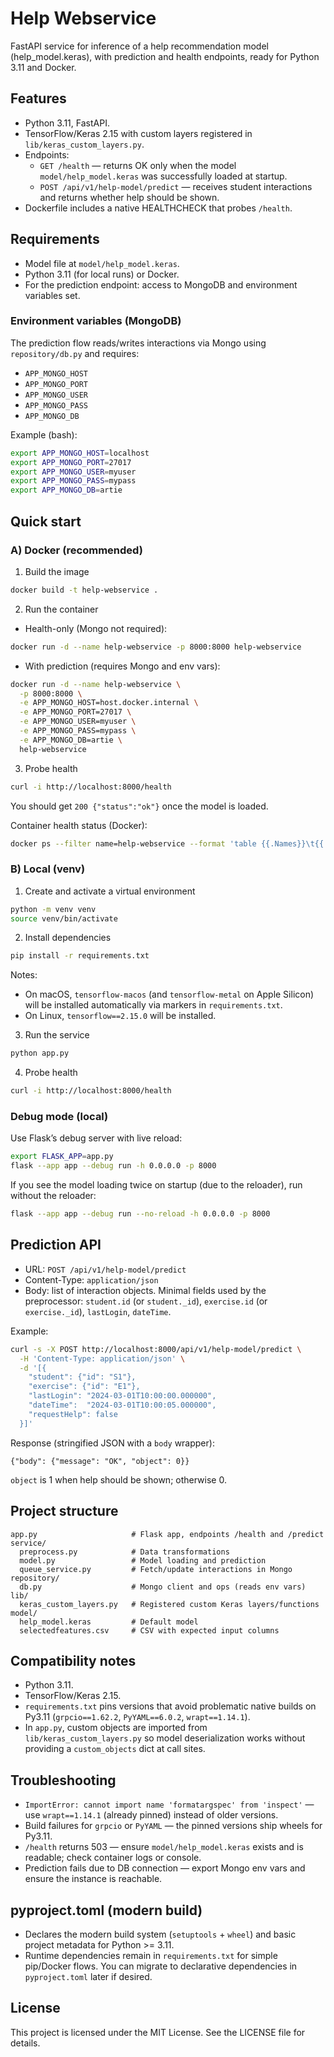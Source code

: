 # Help Webservice

FastAPI service for inference of a help recommendation model (help_model.keras), with prediction and health endpoints, ready for Python 3.11 and Docker.

## Features
- Python 3.11, FastAPI.
- TensorFlow/Keras 2.15 with custom layers registered in `lib/keras_custom_layers.py`.
- Endpoints:
  - `GET /health` — returns OK only when the model `model/help_model.keras` was successfully loaded at startup.
  - `POST /api/v1/help-model/predict` — receives student interactions and returns whether help should be shown.
- Dockerfile includes a native HEALTHCHECK that probes `/health`.

## Requirements
- Model file at `model/help_model.keras`.
- Python 3.11 (for local runs) or Docker.
- For the prediction endpoint: access to MongoDB and environment variables set.

### Environment variables (MongoDB)
The prediction flow reads/writes interactions via Mongo using `repository/db.py` and requires:
- `APP_MONGO_HOST`
- `APP_MONGO_PORT`
- `APP_MONGO_USER`
- `APP_MONGO_PASS`
- `APP_MONGO_DB`

Example (bash):
```bash
export APP_MONGO_HOST=localhost
export APP_MONGO_PORT=27017
export APP_MONGO_USER=myuser
export APP_MONGO_PASS=mypass
export APP_MONGO_DB=artie
```

## Quick start

### A) Docker (recommended)
1) Build the image
```bash
docker build -t help-webservice .
```
2) Run the container
- Health-only (Mongo not required):
```bash
docker run -d --name help-webservice -p 8000:8000 help-webservice
```
- With prediction (requires Mongo and env vars):
```bash
docker run -d --name help-webservice \
  -p 8000:8000 \
  -e APP_MONGO_HOST=host.docker.internal \
  -e APP_MONGO_PORT=27017 \
  -e APP_MONGO_USER=myuser \
  -e APP_MONGO_PASS=mypass \
  -e APP_MONGO_DB=artie \
  help-webservice
```
3) Probe health
```bash
curl -i http://localhost:8000/health
```
You should get `200 {"status":"ok"}` once the model is loaded.

Container health status (Docker):
```bash
docker ps --filter name=help-webservice --format 'table {{.Names}}\t{{.Status}}\t{{.Ports}}'
```

### B) Local (venv)
1) Create and activate a virtual environment
```bash
python -m venv venv
source venv/bin/activate
```
2) Install dependencies
```bash
pip install -r requirements.txt
```
Notes:
- On macOS, `tensorflow-macos` (and `tensorflow-metal` on Apple Silicon) will be installed automatically via markers in `requirements.txt`.
- On Linux, `tensorflow==2.15.0` will be installed.

3) Run the service
```bash
python app.py
```
4) Probe health
```bash
curl -i http://localhost:8000/health
```

### Debug mode (local)
Use Flask’s debug server with live reload:
```bash
export FLASK_APP=app.py
flask --app app --debug run -h 0.0.0.0 -p 8000
```
If you see the model loading twice on startup (due to the reloader), run without the reloader:
```bash
flask --app app --debug run --no-reload -h 0.0.0.0 -p 8000
```

## Prediction API
- URL: `POST /api/v1/help-model/predict`
- Content-Type: `application/json`
- Body: list of interaction objects. Minimal fields used by the preprocessor: `student.id` (or `student._id`), `exercise.id` (or `exercise._id`), `lastLogin`, `dateTime`.

Example:
```bash
curl -s -X POST http://localhost:8000/api/v1/help-model/predict \
  -H 'Content-Type: application/json' \
  -d '[{
    "student": {"id": "S1"},
    "exercise": {"id": "E1"},
    "lastLogin": "2024-03-01T10:00:00.000000",
    "dateTime":  "2024-03-01T10:00:05.000000",
    "requestHelp": false
  }]'
```
Response (stringified JSON with a `body` wrapper):
```
{"body": {"message": "OK", "object": 0}}
```
`object` is 1 when help should be shown; otherwise 0.

## Project structure
```
app.py                     # Flask app, endpoints /health and /predict
service/
  preprocess.py            # Data transformations
  model.py                 # Model loading and prediction
  queue_service.py         # Fetch/update interactions in Mongo
repository/
  db.py                    # Mongo client and ops (reads env vars)
lib/
  keras_custom_layers.py   # Registered custom Keras layers/functions
model/
  help_model.keras         # Default model
  selectedfeatures.csv     # CSV with expected input columns
```

## Compatibility notes
- Python 3.11.
- TensorFlow/Keras 2.15.
- `requirements.txt` pins versions that avoid problematic native builds on Py3.11 (`grpcio==1.62.2`, `PyYAML==6.0.2`, `wrapt==1.14.1`).
- In `app.py`, custom objects are imported from `lib/keras_custom_layers.py` so model deserialization works without providing a `custom_objects` dict at call sites.

## Troubleshooting
- `ImportError: cannot import name 'formatargspec' from 'inspect'` — use `wrapt==1.14.1` (already pinned) instead of older versions.
- Build failures for `grpcio` or `PyYAML` — the pinned versions ship wheels for Py3.11.
- `/health` returns 503 — ensure `model/help_model.keras` exists and is readable; check container logs or console.
- Prediction fails due to DB connection — export Mongo env vars and ensure the instance is reachable.

## pyproject.toml (modern build)
- Declares the modern build system (`setuptools` + `wheel`) and basic project metadata for Python >= 3.11.
- Runtime dependencies remain in `requirements.txt` for simple pip/Docker flows. You can migrate to declarative dependencies in `pyproject.toml` later if desired.

## License
This project is licensed under the MIT License. See the LICENSE file for details.
